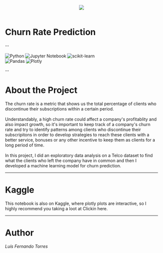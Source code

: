 <center><img src="http://onix-systems.com/web/uploads/8vtFVtjGAoAPe6HVt3QekbnITNPpf6uo.jpg"></center><br>

# Churn Rate Prediction
--<br><br>
![Python](https://img.shields.io/badge/python-3670A0?style=for-the-badge&logo=python&logoColor=ffdd54) ![Jupyter Notebook](https://img.shields.io/badge/jupyter-%23FA0F00.svg?style=for-the-badge&logo=jupyter&logoColor=white) ![scikit-learn](https://img.shields.io/badge/scikit--learn-%23F7931E.svg?style=for-the-badge&logo=scikit-learn&logoColor=white) <br>
![Pandas](https://img.shields.io/badge/pandas-%23150458.svg?style=for-the-badge&logo=pandas&logoColor=white) ![Plotly](https://img.shields.io/badge/Plotly-%233F4F75.svg?style=for-the-badge&logo=plotly&logoColor=white)<br>

--

# About the Project

The churn rate is a metric that shows us the total percentage of clients who discontinue their subscriptions within a certain period.<br><br>
Understandably, a high churn rate could affect a company's profitablity and also impact growth, so it's important to keep track of a company's churn rate and try to identify patterns among clients who discontinue their subscripitons in order to develop strategies to reach these clients with a better service, bonuses or any other incentive to keep them as clients for a long period of time.<br><br>
In this project, I did an exploratory data analysis on a Telco dataset to find what the clients who left the company have in common and then I developed a machine learning model for churn prediction.

---

# Kaggle

This notebook is also on Kaggle, where plotly plots are interactive, so I highly recommend you taking a loot at <a src = "https://www.kaggle.com/code/lusfernandotorres/exploratory-data-analysis-and-churn-prediction">Clickin here</a>.

---

# Author

*Luís Fernando Torres*
